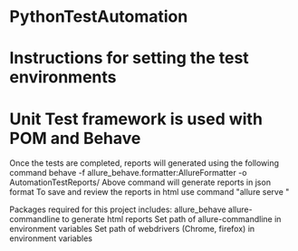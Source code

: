 # PythonTestAutomation
# Instructions for setting the test environments
# Unit Test framework is used with POM and Behave

Once the tests are completed, reports will generated using the following command
behave -f allure_behave.formatter:AllureFormatter -o AutomationTestReports/ <Absoulte path to where feature files are available>
Above command will generate reports in json format
To save and review the reports in html use command "allure serve <Absolute path to reports folder>" 

Packages required for this project includes: 
allure_behave 
allure-commandline to generate html reports 
Set path of allure-commandline in environment variables 
Set path of webdrivers (Chrome, firefox) in environment variables 
